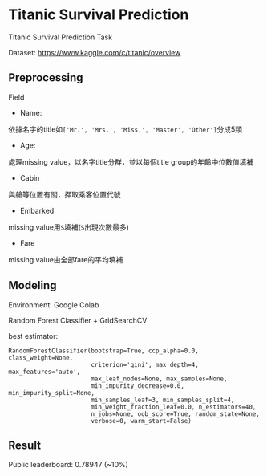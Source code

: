 # Titanic Survival Prediction
 Titanic Survival Prediction Task
 
 Dataset: https://www.kaggle.com/c/titanic/overview
 
## Preprocessing
Field
* Name: 

依據名字的title如```['Mr.', 'Mrs.', 'Miss.', 'Master', 'Other']```分成5類

* Age:

處理missing value，以名字title分群，並以每個title group的年齡中位數值填補

* Cabin

與艙等位置有關，擷取乘客位置代號

* Embarked

missing value用```S```填補(```S```出現次數最多)

* Fare

missing value由全部fare的平均填補

## Modeling
Environment: Google Colab

Random Forest Classifier + GridSearchCV

best estimator:
```
RandomForestClassifier(bootstrap=True, ccp_alpha=0.0, class_weight=None,
                       criterion='gini', max_depth=4, max_features='auto',
                       max_leaf_nodes=None, max_samples=None,
                       min_impurity_decrease=0.0, min_impurity_split=None,
                       min_samples_leaf=3, min_samples_split=4,
                       min_weight_fraction_leaf=0.0, n_estimators=40,
                       n_jobs=None, oob_score=True, random_state=None,
                       verbose=0, warm_start=False)

```

## Result
Public leaderboard: 0.78947 (~10%)
